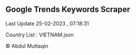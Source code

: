 

## Google Trends Keywords Scraper 
 
Last Update 25-02-2023 , 07:18:31

Country List :
VIETNAM.json



© Abdul Muttaqin 

